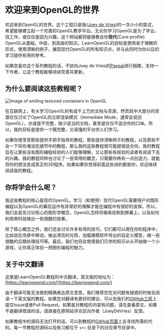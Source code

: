 # 欢迎来到OpenGL的世界

欢迎来到OpenGL的世界。这个工程只是我([Joey de Vries](http://joeydevries.com/))的一次小小的尝试，希望能够建立起一个完善的OpenGL教学平台。无论你学习OpenGL是为了学业，找工作，或仅仅是因为兴趣，这个网站都将能够教会你**现代**(Core-profile) OpenGL从基础，中级，到高级的知识。LearnOpenGL的目标是使用易于理解的形式，使用清晰的例子，展现现代OpenGL的所有知识点，并与此同时为你以后的学习提供有用的参考。

如果您喜欢这个系列教程的话，不妨向Joey de Vries的[Paypal](https://www.paypal.me/learnopengl/)进行捐赠，支持一下作者，让这个教程能够持续完善并更新。

## 为什么要阅读这些教程呢？

<img alt="Image of smiling textured containers in OpenGL" src="img/index_image2.png" class="right medium" />

在互联网上，有关学习OpenGL的有成千上万的文档与资源，然而其中大部分的资源仅仅讨论了OpenGL的立即渲染模式（Immediate Mode，通常会说旧OpenGL），亦或是不完整，缺少适当的文档，甚至是仅仅不适合你的口味。所以，我的目标是提供一个既完整，又易懂的平台供人们学习。

如果你很享受那些提供手把手指导的教程，那些提供清晰例子的教程，以及那些不会一下将你淹没在细节中的教程，那么我的这些教程很可能就很适合你。我的教程旨在让那些没有图形编程经验的人们能够理解，又让那些有经验的读者有阅读下去的兴趣。我的教程同样也讨论了一些常用的概念，只需要你再有一点创造力，就能将你的想法变成真正的3D程序。如果如果你觉得前面这些讲的都是你，欢迎继续阅读我的教程。

## 你将学会什么呢？

我这些教程的核心是现代OpenGL。学习（和使用）现代OpenGL需要用户对图形编程以及OpenGL的幕后运作有非常好的理解才能在编程中有很好的发挥。所以，我们会首先讨论核心的图形学概念，OpenGL怎样将像素绘制到屏幕上，以及如何利用黑科技做出一些很酷的效果。

除了核心概念之外，我们还会讨论许多有用的技巧，它们都可以用在你的程序中，比如说在场景中移动，做出漂亮的光照，加载建模软件导出的自定义模型，做一些很酷的后期处理技巧等。最后，我们也将会使用我们已学的知识从头开始做一个小游戏，让你真正体验一把图形编程的魅力。

## 关于中文翻译

这里是LearnOpenGL教程的中文翻译，英文版的地址为：[https://learnopengl.com/](https://learnopengl.com/)

由于翻译可能无法做到精确表达原文意思，我们推荐您在对问题有疑惑的时候去阅读一下英文版的教程。如果您对翻译有更好的建议，可以去我们的[GitHub工程](https://github.com/LearnOpenGL-CN/LearnOpenGL-CN)上提交Issue或者Pull Request。如果是对教程的内容有问题，请先查看原文，如果不是翻译错误的话，请直接在原网站评论区向作者（JoeyDeVries）反馈。

如果教程中的源码无法打开的话，可以到教程的[GitHub页面](https://github.com/JoeyDeVries/LearnOpenGL)上去寻找所需的代码，每一节教程的源码以及练习都位于 `src` 目录下的对应章节目录中。


<div id="disqus_thread"></div>

<script>
    // var disqus_config = function () {
    //     this.page.url = PAGE_URL;
    //     this.page.identifier = PAGE_IDENTIFIER;
    // };
    (function() { // DON'T EDIT BELOW THIS LINE
        var d = document, s = d.createElement('script');
        s.src = 'https://dreamtowards.disqus.com/embed.js';
        s.setAttribute('data-timestamp', +new Date());
        (d.head || d.body).appendChild(s);
    })();
</script>

